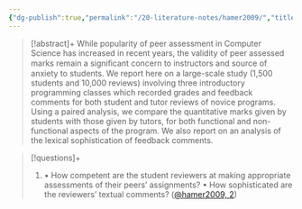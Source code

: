 ```yaml
---
{"dg-publish":true,"permalink":"/20-literature-notes/hamer2009/","title":"Quality of peer assessment in CS1","tags":["computer-science","peer-assessment"],"created":"2024-08-30","updated":"2024-09-13"}
---
```



> [!abstract]+
> While popularity of peer assessment in Computer Science has increased in recent years, the validity of peer assessed marks remain a signiﬁcant concern to instructors and source of anxiety to students. We report here on a large-scale study (1,500 students and 10,000 reviews) involving three introductory programming classes which recorded grades and feedback comments for both student and tutor reviews of novice programs. Using a paired analysis, we compare the quantitative marks given by students with those given by tutors, for both functional and non-functional aspects of the program. We also report on an analysis of the lexical sophistication of feedback comments.

> [!questions]+
>
> 1. • How competent are the student reviewers at making appropriate assessments of their peers’ assignments? • How sophisticated are the reviewers’ textual comments? ([@hamer2009, 2](zotero://open-pdf/library/items/SQSY37FN?page=2&annotation=UKCCQ5FR))
